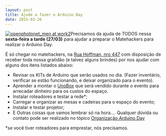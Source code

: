 ```yaml
---
layout: post
title: Ajude a fazer o Arduino Day
date: 2015-03-26
---
```


[![openphotonet_men at work2](openphotonet_men-at-work2-150x150.jpg)](http://blog.matehackers.org/wp-content/uploads/2015/03/openphotonet_men-at-work2.jpg)Precisamos da ajuda de TODOS nessa **sexta-feira a tarde (27/03)** para ajudar a preparar o Matehackers para realizar o Arduino Day.

É só chegar no matehackers, na [Rua Hoffman, nro 447](https://matehackers.org/local) com disposição de receber toda nossa gratidão (e talvez alguns brindes) por nos ajudar com alguns dos itens listados abaixo:

*   Revisar os KITs de Arduino que serão usados no dia. (Fazer inventário, verificar se estão funcionando, e deixar organizado para o evento).
*   Aprender a montar o [UnoBox](https://matehackers.org/duinobox) que será vendido durante o evento para arrecadar dinheiro para os custos do espaço.
*   Instalar roteadores e testar a rede*;
*   Carregar e organizar as mesas e cadeiras para o espaço do evento;
*   Instalar e testar projetor;
*   E Outras coisas que vamos lembrar só na hora....
Qualquer dúvida ou contato pode ser realizado no tópico [Organização Arduino Day](https://groups.google.com/forum/#!topic/matehackers/s1H5xfwiFyQ)

*se você tiver roteadores para emprestar, nós precisamos.